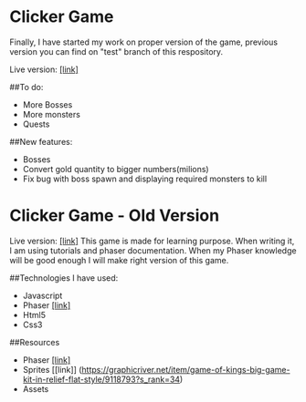 # Clicker Game
Finally, I have started my work on proper version of the game, previous version you can find on "test" branch of this respository.

Live version: [[link]](http://www.kamiljarzab.pl/Projekty/Viking%20Clicker/)

##To do:
* More Bosses
* More monsters
* Quests

##New features:
* Bosses
* Convert gold quantity to bigger numbers(milions)
* Fix bug with boss spawn and displaying required monsters to kill

# Clicker Game - Old Version
Live version: [[link]](http://www.kamiljarzab.pl/Projekty/Clicker-Game/)
This game is made for learning purpose. When writing it, I am using tutorials and phaser documentation.
When my Phaser knowledge will be good enough I will make right version of this game.

##Technologies I have used:
* Javascript
* Phaser [[link]](http://phaser.io/)
* Html5
* Css3

##Resources
* Phaser [[link]](http://phaser.io/)
* Sprites [[link]] (https://graphicriver.net/item/game-of-kings-big-game-kit-in-relief-flat-style/9118793?s_rank=34)
* Assets
